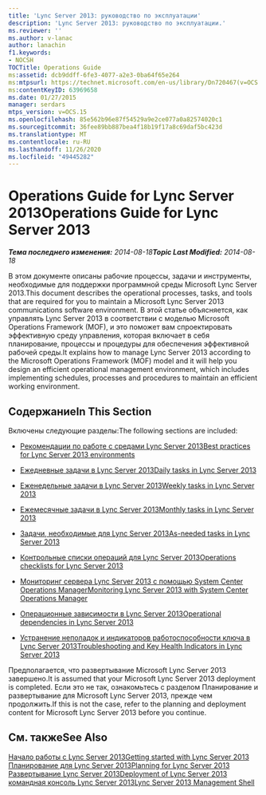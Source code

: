 ```yaml
---
title: 'Lync Server 2013: руководство по эксплуатации'
description: 'Lync Server 2013: руководство по эксплуатации.'
ms.reviewer: ''
ms.author: v-lanac
author: lanachin
f1.keywords:
- NOCSH
TOCTitle: Operations Guide
ms:assetid: dcb9ddff-6fe3-4077-a2e3-0ba64f65e264
ms:mtpsurl: https://technet.microsoft.com/en-us/library/Dn720467(v=OCS.15)
ms:contentKeyID: 63969658
ms.date: 01/27/2015
manager: serdars
mtps_version: v=OCS.15
ms.openlocfilehash: 85e562b96e87f54529a9e2ce077a0a82574020c1
ms.sourcegitcommit: 36fee89bb887bea4f18b19f17a8c69daf5bc423d
ms.translationtype: MT
ms.contentlocale: ru-RU
ms.lasthandoff: 11/26/2020
ms.locfileid: "49445282"
---
```

# <a name="operations-guide-for-lync-server-2013"></a><span data-ttu-id="299e3-103">Operations Guide for Lync Server 2013</span><span class="sxs-lookup"><span data-stu-id="299e3-103">Operations Guide for Lync Server 2013</span></span>

<div data-xmlns="http://www.w3.org/1999/xhtml">

<div class="topic" data-xmlns="http://www.w3.org/1999/xhtml" data-msxsl="urn:schemas-microsoft-com:xslt" data-cs="https://msdn.microsoft.com/">

<div data-asp="https://msdn2.microsoft.com/asp">



</div>

<div id="mainSection">

<div id="mainBody"><span data-ttu-id="299e3-104">

<span> </span></span><span class="sxs-lookup"><span data-stu-id="299e3-104">

<span> </span></span></span>

<span data-ttu-id="299e3-105">_**Тема последнего изменения:** 2014-08-18_</span><span class="sxs-lookup"><span data-stu-id="299e3-105">_**Topic Last Modified:** 2014-08-18_</span></span>

<span data-ttu-id="299e3-106">В этом документе описаны рабочие процессы, задачи и инструменты, необходимые для поддержки программной среды Microsoft Lync Server 2013.</span><span class="sxs-lookup"><span data-stu-id="299e3-106">This document describes the operational processes, tasks, and tools that are required for you to maintain a Microsoft Lync Server 2013 communications software environment.</span></span> <span data-ttu-id="299e3-107">В этой статье объясняется, как управлять Lync Server 2013 в соответствии с моделью Microsoft Operations Framework (MOF), и это поможет вам спроектировать эффективную среду управления, которая включает в себя планирование, процессы и процедуры для обеспечения эффективной рабочей среды.</span><span class="sxs-lookup"><span data-stu-id="299e3-107">It explains how to manage Lync Server 2013 according to the Microsoft Operations Framework (MOF) model and it will help you design an efficient operational management environment, which includes implementing schedules, processes and procedures to maintain an efficient working environment.</span></span>

<div>

## <a name="in-this-section"></a><span data-ttu-id="299e3-108">Содержание</span><span class="sxs-lookup"><span data-stu-id="299e3-108">In This Section</span></span>

<span data-ttu-id="299e3-109">Включены следующие разделы:</span><span class="sxs-lookup"><span data-stu-id="299e3-109">The following sections are included:</span></span>

  - [<span data-ttu-id="299e3-110">Рекомендации по работе с средами Lync Server 2013</span><span class="sxs-lookup"><span data-stu-id="299e3-110">Best practices for Lync Server 2013 environments</span></span>](lync-server-2013-best-practices-for-lync-server-environments.md)

  - [<span data-ttu-id="299e3-111">Ежедневные задачи в Lync Server 2013</span><span class="sxs-lookup"><span data-stu-id="299e3-111">Daily tasks in Lync Server 2013</span></span>](lync-server-2013-daily-tasks.md)

  - [<span data-ttu-id="299e3-112">Еженедельные задачи в Lync Server 2013</span><span class="sxs-lookup"><span data-stu-id="299e3-112">Weekly tasks in Lync Server 2013</span></span>](lync-server-2013-weekly-tasks.md)

  - [<span data-ttu-id="299e3-113">Ежемесячные задачи в Lync Server 2013</span><span class="sxs-lookup"><span data-stu-id="299e3-113">Monthly tasks in Lync Server 2013</span></span>](lync-server-2013-monthly-tasks.md)

  - [<span data-ttu-id="299e3-114">Задачи, необходимые для Lync Server 2013</span><span class="sxs-lookup"><span data-stu-id="299e3-114">As-needed tasks in Lync Server 2013</span></span>](lync-server-2013-as-needed-tasks.md)

  - [<span data-ttu-id="299e3-115">Контрольные списки операций для Lync Server 2013</span><span class="sxs-lookup"><span data-stu-id="299e3-115">Operations checklists for Lync Server 2013</span></span>](lync-server-2013-operations-checklists.md)

  - [<span data-ttu-id="299e3-116">Мониторинг сервера Lync Server 2013 с помощью System Center Operations Manager</span><span class="sxs-lookup"><span data-stu-id="299e3-116">Monitoring Lync Server 2013 with System Center Operations Manager</span></span>](lync-server-2013-monitoring-lync-server-with-system-center-operations-manager.md)

  - [<span data-ttu-id="299e3-117">Операционные зависимости в Lync Server 2013</span><span class="sxs-lookup"><span data-stu-id="299e3-117">Operational dependencies in Lync Server 2013</span></span>](lync-server-2013-operational-dependencies.md)

  - [<span data-ttu-id="299e3-118">Устранение неполадок и индикаторов работоспособности ключа в Lync Server 2013</span><span class="sxs-lookup"><span data-stu-id="299e3-118">Troubleshooting and Key Health Indicators in Lync Server 2013</span></span>](lync-server-2013-troubleshooting-and-key-health-indicators.md)

<span data-ttu-id="299e3-119">Предполагается, что развертывание Microsoft Lync Server 2013 завершено.</span><span class="sxs-lookup"><span data-stu-id="299e3-119">It is assumed that your Microsoft Lync Server 2013 deployment is completed.</span></span> <span data-ttu-id="299e3-120">Если это не так, ознакомьтесь с разделом Планирование и развертывание для Microsoft Lync Server 2013, прежде чем продолжить.</span><span class="sxs-lookup"><span data-stu-id="299e3-120">If this is not the case, refer to the planning and deployment content for Microsoft Lync Server 2013 before you continue.</span></span>

</div>

<div>

## <a name="see-also"></a><span data-ttu-id="299e3-121">См. также</span><span class="sxs-lookup"><span data-stu-id="299e3-121">See Also</span></span>


[<span data-ttu-id="299e3-122">Начало работы с Lync Server 2013</span><span class="sxs-lookup"><span data-stu-id="299e3-122">Getting started with Lync Server 2013</span></span>](lync-server-2013-getting-started.md)  
[<span data-ttu-id="299e3-123">Планирование для Lync Server 2013</span><span class="sxs-lookup"><span data-stu-id="299e3-123">Planning for Lync Server 2013</span></span>](lync-server-2013-planning.md)  
[<span data-ttu-id="299e3-124">Развертывание Lync Server 2013</span><span class="sxs-lookup"><span data-stu-id="299e3-124">Deployment of Lync Server 2013</span></span>](lync-server-2013-deployment.md)  
[<span data-ttu-id="299e3-125">командная консоль Lync Server 2013</span><span class="sxs-lookup"><span data-stu-id="299e3-125">Lync Server 2013 Management Shell</span></span>](lync-server-2013-lync-server-management-shell.md)  
  

<span data-ttu-id="299e3-126"></div>

</div>

<span> </span>

</div>

</div>

</span><span class="sxs-lookup"><span data-stu-id="299e3-126"></div>

</div>

<span> </span>

</div>

</div>

</span></span></div>

